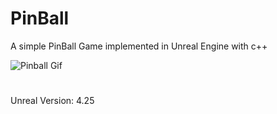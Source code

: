 # PinBall
 A simple PinBall Game implemented in Unreal Engine with c++
 
![Pinball Gif](https://user-images.githubusercontent.com/26629624/103383539-6233c380-4af3-11eb-8d04-e0ee03553591.gif)

#
Unreal Version: 4.25
